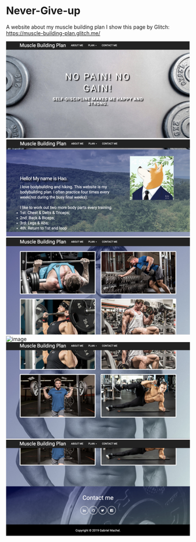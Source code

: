 # Never-Give-up
A website about my muscle building plan
I show this page by Glitch:
https://muscle-building-plan.glitch.me/


![image](http://github.com/eherozhao/Never-Give-up/raw/master/screenshot/1.jpg)
![image](http://github.com/eherozhao/Never-Give-up/raw/master/screenshot/2.jpg)
![image](http://github.com/eherozhao/Never-Give-up/raw/master/screenshot/3.jpg)
![image](http://github.com/eherozhao/Never-Give-up/raw/master/screenshot/4.png)
![image](http://github.com/eherozhao/Never-Give-up/raw/master/screenshot/5.jpg)
![image](http://github.com/eherozhao/Never-Give-up/raw/master/screenshot/6.jpg)




